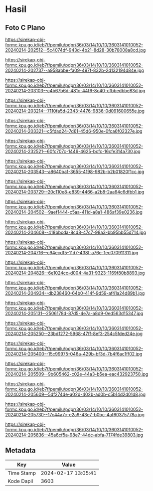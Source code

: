 # Hasil

## Foto C Plano

https://sirekap-obj-formc.kpu.go.id/eb7f/pemilu/pdpr/36/03/14/10/10/3603141010052-20240214-202512--5c4074df-943d-4b21-8d28-30b78008a8cd.jpg

https://sirekap-obj-formc.kpu.go.id/eb7f/pemilu/pdpr/36/03/14/10/10/3603141010052-20240214-202737--a958abbe-fa09-497f-832b-2d132194d84e.jpg

https://sirekap-obj-formc.kpu.go.id/eb7f/pemilu/pdpr/36/03/14/10/10/3603141010052-20240214-203103--c4b67b6d-481c-44f6-8c40-cfbbedbbe83d.jpg

https://sirekap-obj-formc.kpu.go.id/eb7f/pemilu/pdpr/36/03/14/10/10/3603141010052-20240214-203214--7110fa5d-2343-4476-9836-0d091600655e.jpg

https://sirekap-obj-formc.kpu.go.id/eb7f/pemilu/pdpr/36/03/14/10/10/3603141010052-20240214-203321--c5fdad24-7d61-45d6-950e-0fca6f02327e.jpg

https://sirekap-obj-formc.kpu.go.id/eb7f/pemilu/pdpr/36/03/14/10/10/3603141010052-20240214-232521--60fc707c-1446-4625-bcfc-16cfe314a730.jpg

https://sirekap-obj-formc.kpu.go.id/eb7f/pemilu/pdpr/36/03/14/10/10/3603141010052-20240214-203543--a8640ba1-3655-4198-982b-b2b01820f1cc.jpg

https://sirekap-obj-formc.kpu.go.id/eb7f/pemilu/pdpr/36/03/14/10/10/3603141010052-20240214-203729--20c110e8-e839-4466-a2b8-2aa64c6dfbb1.jpg

https://sirekap-obj-formc.kpu.go.id/eb7f/pemilu/pdpr/36/03/14/10/10/3603141010052-20240214-204502--9aef1444-c5aa-411d-a8a1-486af39e0236.jpg

https://sirekap-obj-formc.kpu.go.id/eb7f/pemilu/pdpr/36/03/14/10/10/3603141010052-20240214-204608--418bbcda-8cd8-47c7-98a3-bb95bb55d714.jpg

https://sirekap-obj-formc.kpu.go.id/eb7f/pemilu/pdpr/36/03/14/10/10/3603141010052-20240214-204716--c94ecdf5-11d7-438f-a76e-1ec070911311.jpg

https://sirekap-obj-formc.kpu.go.id/eb7f/pemilu/pdpr/36/03/14/10/10/3603141010052-20240214-204826--6e1024cc-d004-4a31-9323-1169f80b8893.jpg

https://sirekap-obj-formc.kpu.go.id/eb7f/pemilu/pdpr/36/03/14/10/10/3603141010052-20240214-204934--db238460-64b0-414f-9d59-af41a24d89b1.jpg

https://sirekap-obj-formc.kpu.go.id/eb7f/pemilu/pdpr/36/03/14/10/10/3603141010052-20240214-205131--2506178d-87d5-4e7a-a8d9-0ed563d15347.jpg

https://sirekap-obj-formc.kpu.go.id/eb7f/pemilu/pdpr/36/03/14/10/10/3603141010052-20240214-205250--23bd1272-5968-47ff-8ef3-254c5fded24e.jpg

https://sirekap-obj-formc.kpu.go.id/eb7f/pemilu/pdpr/36/03/14/10/10/3603141010052-20240214-205400--15c99975-046a-429b-bf3d-7b4f6ac1ff02.jpg

https://sirekap-obj-formc.kpu.go.id/eb7f/pemilu/pdpr/36/03/14/10/10/3603141010052-20240214-205509--9b605462-c02e-44a3-b5ea-eac432923750.jpg

https://sirekap-obj-formc.kpu.go.id/eb7f/pemilu/pdpr/36/03/14/10/10/3603141010052-20240214-205609--5df274de-a02d-402b-ad0b-c5b14d2d01d8.jpg

https://sirekap-obj-formc.kpu.go.id/eb7f/pemilu/pdpr/36/03/14/10/10/3603141010052-20240214-205730--17c44a7c-e2a9-43e7-b0bc-4af60375778a.jpg

https://sirekap-obj-formc.kpu.go.id/eb7f/pemilu/pdpr/36/03/14/10/10/3603141010052-20240214-205836--45a6cf5a-98e7-44dc-abfa-7174fde39803.jpg


## Metadata

| Key        | Value               |
| ---------- | ------------------- |
| Time Stamp | 2024-02-17 13:05:41 |
| Kode Dapil | 3603                |



